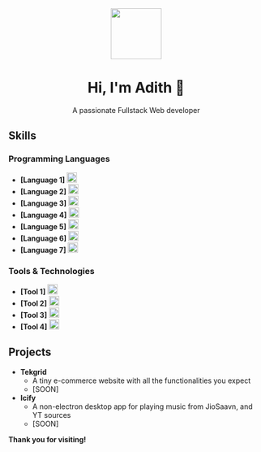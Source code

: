 <div align="center">
  <img src="https://avatars.githubusercontent.com/u/adith-codes" width="100" height="100" />
  <h1>Hi, I'm Adith 👋</h1>
  <p>A passionate Fullstack Web developer</p>
</div>

## Skills
### Programming Languages
* **[Language 1]** 
  <img src="https://cdn.jsdelivr.net/npm/simple-icons@v7/icons/javascript.svg" alt="JavaScript" height="20" />
* **[Language 2]** 
  <img src="https://cdn.jsdelivr.net/npm/simple-icons@v7/icons/java.svg" alt="Java" height="20" />
* **[Language 3]** 
  <img src="https://cdn.jsdelivr.net/npm/simple-icons@v7/icons/python.svg" alt="Python" height="20" />
* **[Language 4]** 
  <img src="https://cdn.jsdelivr.net/npm/simple-icons@v7/icons/cplusplus.svg" alt="C++" height="20" />
* **[Language 5]** 
  <img src="https://cdn.jsdelivr.net/npm/simple-icons@v7/icons/csharp.svg" alt="C#" height="20" />
* **[Language 6]** 
  <img src="https://cdn.jsdelivr.net/npm/simple-icons@v7/icons/html5.svg" alt="HTML5" height="20" />
* **[Language 7]** 
  <img src="https://cdn.jsdelivr.net/npm/simple-icons@v7/icons/css3.svg" alt="CSS3" height="20" />

### Tools & Technologies
* **[Tool 1]** 
  <img src="https://cdn.jsdelivr.net/npm/simple-icons@v7/icons/visualstudiocode.svg" alt="Visual Studio Code" height="20" />
* **[Tool 2]** 
  <img src="https://cdn.jsdelivr.net/npm/simple-icons@v7/icons/windows.svg" alt="Windows" height="20" />
* **[Tool 3]** 
  <img src="https://cdn.jsdelivr.net/npm/simple-icons@v7/icons/linux.svg" alt="Linux" height="20" />
* **[Tool 4]** 
  <img src="https://cdn.jsdelivr.net/npm/simple-icons@v7/icons/figma.svg" alt="Figma" height="20" /> 

## Projects
* **Tekgrid** 
  * A tiny e-commerce website with all the functionalities you expect
  * [SOON]
* **Icify** 
  * A non-electron desktop app for playing music from JioSaavn, and YT sources
  * [SOON]

**Thank you for visiting!**
